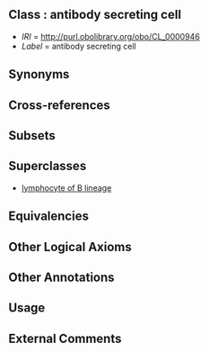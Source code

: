 
## Class : antibody secreting cell

 * *IRI* = http://purl.obolibrary.org/obo/CL_0000946
 * *Label* = antibody secreting cell

## Synonyms


## Cross-references


## Subsets


## Superclasses

 * [lymphocyte of B lineage](../../CL/45/CL_0000945.md)

## Equivalencies


## Other Logical Axioms


## Other Annotations


## Usage


## External Comments

